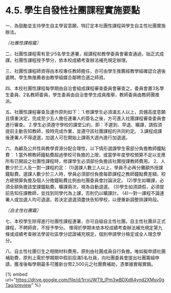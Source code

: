 # 4.5. 學生自發性社團課程實施要點

一、為鼓勵並支持學生自主學習意願，特訂定本社團性課程與學生自主性社團實施辦法。&#x20;

_〔社團性課程篇〕_

&#x20;二、社團性課程需有至少5名學生連署，經課程和教學委員會審查通過，始正式成課。社團性課程授予學分，依本校成績考查辦法補充規定辦理。

三、社團性課程師資得由本校專任教師擔任，亦可由學生推薦經教學組確認合適後遴聘。學生無推薦者由教學組媒合鄰聘合適之師資。&#x20;

四、本校社團性課程每學期由自治會組成課程審查委員會審查之。委員會置3名學生委員、2名教師委員，學生委員由自治會學生成員推舉，教師委員由教師團推派。

&#x20;五、社團性課程審查及運作原則如下： 1.修課學生必須滿五人以上，具備高度意願且慎重決定，完成至少五人擔任連署人的簽名之後，方可進入社團課程審查委員會進行審查。 2.學生必須遵守學校的課堂公約，即：不遲到、早退、曠課，請假須提前主動告知教師，按時完成作業，並遵守該社團課程的共同約定。 3.課程成課後連署人不得退選，加選人可在開始上課兩大週內進行加退選。

&#x20;六、為顧及公共性與教學資源分配合理性，以下情形選課學生需部分負擔教師鐘點費： 1.當外聘教師鐘點費超過學校可負擔的上限，或當學年度學校預算不足以支應所有已開設之社團性課程時，修課學生必須部份負擔該社團授課教師費用。 2、人數少於三人及一對一課程約定： (1)選課人數三人以上，學員不必再分攤額外授課鐘點費。選課人數少於三人時，學員必須部份負擔每節課程之教師鐘點費差額。校方總預算負擔及個人分擔鐘點費比例由社團委員會討論決定。 (2)學生如曠課，必須全額負擔該堂課鐘點費。曠課兩次，視為自動退選。 (3)學生如須請假，必須提前告知任課教師，並找到同學代為上課，否則仍以曠課計。 (4)一對一課程不論連署人或加選人均可退選，若決定退選須盡快告知學校，以便重新調整排課時段。

_〔自主性社團篇〕_&#x20;

七、本校學生除得進行社團性課程連署，亦可自組自主性社團。自主性社團非正式課程，不聘師資，不授予學分。 惟得於學期末依本校成績考查辦法補充規定第九條或成績考查辦法學習社區學分認證補充規定，個別申請學分檢定或全人理念學分。&#x20;

八、自主性社團衍生之相關材料費用，原則由社團成員自行負擔。唯如擬申請社團補助費，原則上需於學期期中假前招滿5名社員，向社團委員會提出社團籌組申請，獲准後每學期最多可獲新台幣2,500元之社團費補助，憑單據實報實銷。

{% embed url="https://drive.google.com/file/d/1rrxUWT9_IPm3wBDXd64ynd2XMsv0gTag/preview" %}



